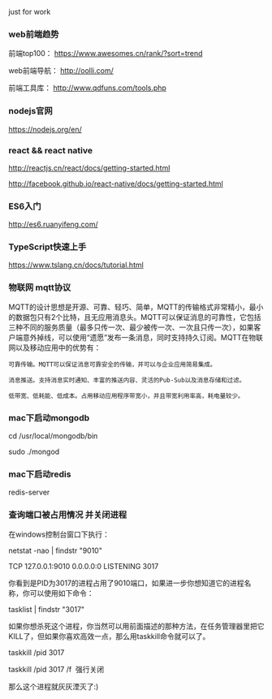 just for work

### web前端趋势

前端top100： https://www.awesomes.cn/rank/?sort=trend

web前端导航： http://oolli.com/

前端工具库： http://www.qdfuns.com/tools.php

### nodejs官网

https://nodejs.org/en/

### react && react native

http://reactjs.cn/react/docs/getting-started.html

http://facebook.github.io/react-native/docs/getting-started.html

### ES6入门

http://es6.ruanyifeng.com/

### TypeScript快速上手

https://www.tslang.cn/docs/tutorial.html

### 物联网 mqtt协议

MQTT的设计思想是开源、可靠、轻巧、简单，MQTT的传输格式非常精小，最小的数据包只有2个比特，且无应用消息头。MQTT可以保证消息的可靠性，它包括三种不同的服务质量（最多只传一次、最少被传一次、一次且只传一次），如果客户端意外掉线，可以使用“遗愿”发布一条消息，同时支持持久订阅。MQTT在物联网以及移动应用中的优势有：

    可靠传输。MQTT可以保证消息可靠安全的传输，并可以与企业应用简易集成。

    消息推送。支持消息实时通知、丰富的推送内容、灵活的Pub-Sub以及消息存储和过滤。

    低带宽、低耗能、低成本。占用移动应用程序带宽小，并且带宽利用率高，耗电量较少。


### mac下启动mongodb

cd /usr/local/mongodb/bin

sudo ./mongod

### mac下启动redis

redis-server

### 查询端口被占用情况 并关闭进程

在windows控制台窗口下执行：

netstat -nao | findstr "9010"           

TCP 127.0.0.1:9010 0.0.0.0:0 LISTENING 3017

你看到是PID为3017的进程占用了9010端口，如果进一步你想知道它的进程名称，你可以使用如下命令：

tasklist | findstr "3017"

如果你想杀死这个进程，你当然可以用前面描述的那种方法，在任务管理器里把它KILL了，但如果你喜欢高效一点，那么用taskkill命令就可以了。

taskkill /pid 3017

taskkill /pid 3017 /f  强行关闭

那么这个进程就灰灰湮灭了:)
